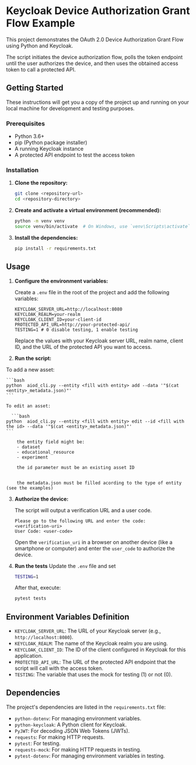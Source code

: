 
# Keycloak Device Authorization Grant Flow Example

This project demonstrates the OAuth 2.0 Device Authorization Grant Flow using Python and Keycloak. 

The script initiates the device authorization flow, polls the token endpoint until the user authorizes the device, and then uses the obtained access token to call a protected API.

## Getting Started

These instructions will get you a copy of the project up and running on your local machine for development and testing purposes.

### Prerequisites

- Python 3.6+
- pip (Python package installer)
- A running Keycloak instance
- A protected API endpoint to test the access token


### Installation

1.  **Clone the repository:**
    ```bash
    git clone <repository-url>
    cd <repository-directory>
    ```

2.  **Create and activate a virtual environment (recommended):**
    ```bash
    python -m venv venv
    source venv/bin/activate  # On Windows, use `venv\Scripts\activate`
    ```

3.  **Install the dependencies:**
    ```bash
    pip install -r requirements.txt
    ```

## Usage



1.  **Configure the environment variables:**

    Create a `.env` file in the root of the project and add the following variables:

    ```
    KEYCLOAK_SERVER_URL=http://localhost:8080
    KEYCLOAK_REALM=your-realm
    KEYCLOAK_CLIENT_ID=your-client-id
    PROTECTED_API_URL=http://your-protected-api/
    TESTING=1 # 0 disable testing, 1 enable testing
    ```

    Replace the values with your Keycloak server URL, realm name, client ID, and the URL of the protected API you want to access.


    
2.  **Run the script:**
   
   To add a new asset:

    ```bash
    python  aiod_cli.py --entity <fill with entity> add --data '"$(cat <entity>_metadata.json)"'
    ```

    To edit an asset:
    
      ```bash
    python  aiod_cli.py --entity <fill with entity> edit --id <fill with the id> --data '"$(cat <entity>_metadata.json)"'
    ```

        the entity field might be:  
        - dataset
        - educational_resource
        - experiment
    
        the id parameter must be an existing asset ID

  
        the metadata.json must be filled acording to the type of entity (see the examples)

3.  **Authorize the device:**

    The script will output a verification URL and a user code.

    ```
    Please go to the following URL and enter the code:
    <verification-uri>
    User Code: <user-code>
    ```

    Open the `verification_uri` in a browser on another device (like a smartphone or computer) and enter the `user_code` to authorize the device.

4. **Run the tests**
    Update the `.env` file and set 
    ```bash
    TESTING=1
    ```
    After that, execute:

    ```bash
    pytest tests
    ```


## Environment Variables Definition

-   `KEYCLOAK_SERVER_URL`: The URL of your Keycloak server (e.g., `http://localhost:8080`).
-   `KEYCLOAK_REALM`: The name of the Keycloak realm you are using.
-   `KEYCLOAK_CLIENT_ID`: The ID of the client configured in Keycloak for this application.
-   `PROTECTED_API_URL`: The URL of the protected API endpoint that the script will call with the access token.
-   `TESTING`: The variable that uses the mock for testing (1) or not (0).

## Dependencies

The project's dependencies are listed in the `requirements.txt` file:

-   `python-dotenv`: For managing environment variables.
-   `python-keycloak`: A Python client for Keycloak.
-   `PyJWT`: For decoding JSON Web Tokens (JWTs).
-   `requests`: For making HTTP requests.
-   `pytest`: For testing.
-   `requests-mock`: For making HTTP requests in testing.
-   `pytest-dotenv`: For managing environment variables in testing.


